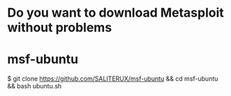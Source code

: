 # Do you want to download Metasploit without problems
# msf-ubuntu 
$ git clone https://github.com/SALITERUX/msf-ubuntu && cd msf-ubuntu && bash ubuntu.sh
